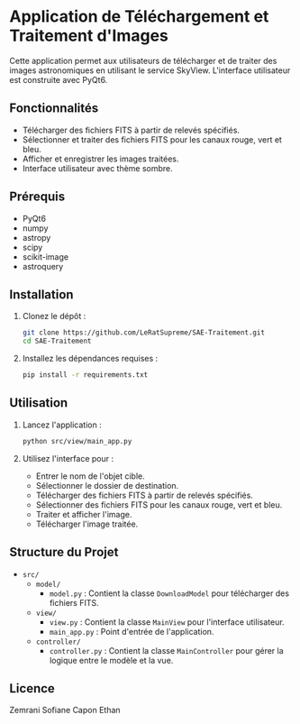# Application de Téléchargement et Traitement d'Images

Cette application permet aux utilisateurs de télécharger et de traiter des images astronomiques en utilisant le service SkyView. L'interface utilisateur est construite avec PyQt6.

## Fonctionnalités

- Télécharger des fichiers FITS à partir de relevés spécifiés.
- Sélectionner et traiter des fichiers FITS pour les canaux rouge, vert et bleu.
- Afficher et enregistrer les images traitées.
- Interface utilisateur avec thème sombre.

## Prérequis

- PyQt6
- numpy
- astropy
- scipy
- scikit-image
- astroquery

## Installation

1. Clonez le dépôt :
    ```sh
    git clone https://github.com/LeRatSupreme/SAE-Traitement.git
    cd SAE-Traitement
    ```

2. Installez les dépendances requises :
    ```sh
    pip install -r requirements.txt
    ```

## Utilisation

1. Lancez l'application :
    ```sh
    python src/view/main_app.py
    ```

2. Utilisez l'interface pour :
    - Entrer le nom de l'objet cible.
    - Sélectionner le dossier de destination.
    - Télécharger des fichiers FITS à partir de relevés spécifiés.
    - Sélectionner des fichiers FITS pour les canaux rouge, vert et bleu.
    - Traiter et afficher l'image.
    - Télécharger l'image traitée.

## Structure du Projet

- `src/`
  - `model/`
    - `model.py` : Contient la classe `DownloadModel` pour télécharger des fichiers FITS.
  - `view/`
    - `view.py` : Contient la classe `MainView` pour l'interface utilisateur.
    - `main_app.py` : Point d'entrée de l'application.
  - `controller/`
    - `controller.py` : Contient la classe `MainController` pour gérer la logique entre le modèle et la vue.

## Licence

Zemrani Sofiane
Capon Ethan